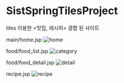# SistSpringTilesProject
tiles 이용한 &lt;맛집, 레시피> 결합 된 사이트

main/home.jsp
![home](https://user-images.githubusercontent.com/107673658/189102481-4660ac2e-ed2f-455e-8432-747841009614.png)


food/food_list.jsp
![category](https://user-images.githubusercontent.com/107673658/189102504-3b4765d7-8120-44df-8bf7-5886dd71b73f.png)


food/food_detail.jsp
![detail](https://user-images.githubusercontent.com/107673658/189102513-5b7983de-b83a-44e5-ac08-7a380d67c855.png)



recipe.jsp
![recipe](https://user-images.githubusercontent.com/107673658/189102521-29490623-c7de-4786-a369-a120d433912d.png)
